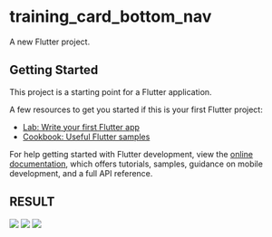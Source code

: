 # training_card_bottom_nav

A new Flutter project.

## Getting Started

This project is a starting point for a Flutter application.

A few resources to get you started if this is your first Flutter project:

- [Lab: Write your first Flutter app](https://docs.flutter.dev/get-started/codelab)
- [Cookbook: Useful Flutter samples](https://docs.flutter.dev/cookbook)

For help getting started with Flutter development, view the
[online documentation](https://docs.flutter.dev/), which offers tutorials,
samples, guidance on mobile development, and a full API reference.

## RESULT
<img src="C:\Users\PHUC\Desktop\card1.png"/>
<img src="C:\Users\PHUC\Desktop\card2.png"/>
<img src="C:\Users\PHUC\Desktop\card3.png"/>

